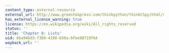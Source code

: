```yaml
---
content_type: external-resource
external_url: http://www.greenteapress.com/thinkpython/thinkCSpy/html/chap08.html
has_external_license_warning: true
license: https://en.wikipedia.org/wiki/All_rights_reserved
status: ''
title: 'Chapter 8: Lists'
uid: 6ba94bd3-f309-4190-b56a-bfee90719f64
wayback_url: ''
---
```

